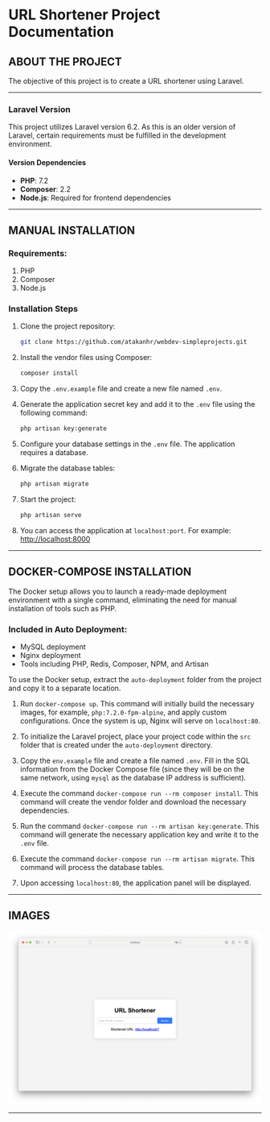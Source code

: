 # URL Shortener Project Documentation

## ABOUT THE PROJECT

The objective of this project is to create a URL shortener using Laravel.

---

### Laravel Version

This project utilizes Laravel version 6.2. As this is an older version of Laravel, certain requirements must be fulfilled in the development environment.

#### Version Dependencies

- **PHP**: 7.2
- **Composer**: 2.2
- **Node.js**: Required for frontend dependencies

---

## MANUAL INSTALLATION

### Requirements:
1. PHP
2. Composer
3. Node.js

### Installation Steps

1. Clone the project repository:

   ```bash
   git clone https://github.com/atakanhr/webdev-simpleprojects.git
   ```

2. Install the vendor files using Composer:

   ```bash
   composer install
   ```

3. Copy the `.env.example` file and create a new file named `.env`.

4. Generate the application secret key and add it to the `.env` file using the following command:

   ```bash
   php artisan key:generate
   ```

5. Configure your database settings in the `.env` file. The application requires a database.

6. Migrate the database tables:

   ```bash
   php artisan migrate
   ```

7. Start the project:

   ```bash
   php artisan serve
   ```

8. You can access the application at `localhost:port`. For example: [http://localhost:8000](http://localhost:8000/urlshort)

---

## DOCKER-COMPOSE INSTALLATION

The Docker setup allows you to launch a ready-made deployment environment with a single command, eliminating the need for manual installation of tools such as PHP.

### Included in Auto Deployment:

- MySQL deployment
- Nginx deployment
- Tools including PHP, Redis, Composer, NPM, and Artisan

To use the Docker setup, extract the `auto-deployment` folder from the project and copy it to a separate location.

1. Run `docker-compose up`. This command will initially build the necessary images, for example, `php:7.2.0-fpm-alpine`, and apply custom configurations. Once the system is up, Nginx will serve on `localhost:80`.

2. To initialize the Laravel project, place your project code within the `src` folder that is created under the `auto-deployment` directory.

3. Copy the `env.example` file and create a file named `.env`. Fill in the SQL information from the Docker Compose file (since they will be on the same network, using `mysql` as the database IP address is sufficient).

4. Execute the command `docker-compose run --rm composer install`. This command will create the vendor folder and download the necessary dependencies.

5. Run the command `docker-compose run --rm artisan key:generate`. This command will generate the necessary application key and write it to the `.env` file.

6. Execute the command `docker-compose run --rm artisan migrate`. This command will process the database tables.

7. Upon accessing `localhost:80`, the application panel will be displayed.

---

## IMAGES

![Image 1](https://raw.githubusercontent.com/atakanhr/Laravel-UrlShorter/refs/heads/master/.github/ss-1.png)

---
